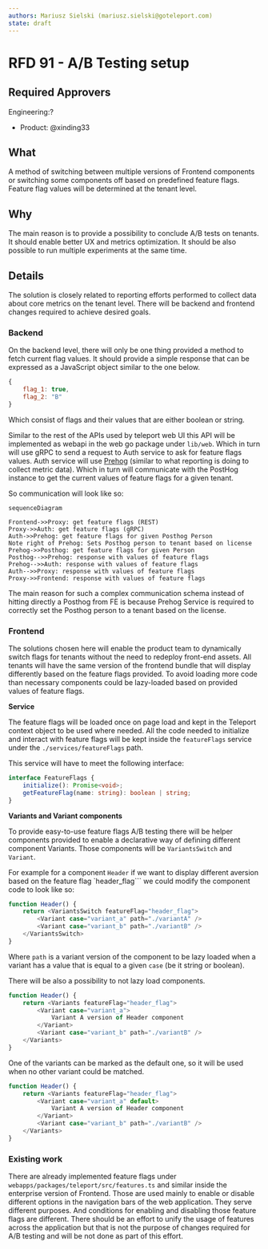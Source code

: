 ```yaml
---
authors: Mariusz Sielski (mariusz.sielski@goteleport.com)
state: draft
---
```


# RFD 91 - A/B Testing setup

## Required Approvers
Engineering:?
* Product: @xinding33

## What

A method of switching between multiple versions of Frontend components or switching some components off based on predefined feature flags.
Feature flag values will be determined at the tenant level.

## Why

The main reason is to provide a possibility to conclude A/B tests on tenants. It should enable better UX and metrics optimization. It should be also possible to run multiple experiments at the same time. 

## Details

The solution is closely related to reporting efforts performed to collect data about core metrics on the tenant level. 
There will be backend and frontend changes required to achieve desired goals.  

### Backend

On the backend level, there will only be one thing provided a method to fetch current flag values. It should provide a simple response that can be expressed as a JavaScript object similar to the one below.

```javascript
{
    flag_1: true,
    flag_2: "B"
}
```

Which consist of flags and their values that are either boolean or string. 

Similar to the rest of the APIs used by teleport web UI this API will be implemented as webapi in the web go package under ``lib/web``. 
Which in turn will use gRPC to send a request to Auth service to ask for feature flags values. Auth service will use [Prehog](https://github.com/gravitational/prehog) (similar to what reporting is doing to collect metric data). Which in turn will communicate with the PostHog instance to get the current values of feature flags for a given tenant. 

So communication will look like so:

```mermaid
sequenceDiagram

Frontend->>Proxy: get feature flags (REST)
Proxy->>Auth: get feature flags (gRPC)
Auth->>Prehog: get feature flags for given Posthog Person
Note right of Prehog: Sets Posthog person to tenant based on license
Prehog->>Posthog: get feature flags for given Person
Posthog-->>Prehog: response with values of feature flags
Prehog-->>Auth: response with values of feature flags
Auth-->>Proxy: response with values of feature flags
Proxy->>Frontend: response with values of feature flags
```

The main reason for such a complex communication schema instead of hitting directly a Posthog from FE is because Prehog Service is required to correctly set the Posthog person to a tenant based on the license. 

### Frontend

The solutions chosen here will enable the product team to dynamically switch flags for tenants without the need to redeploy front-end assets. All tenants will have the same version of the frontend bundle that will display differently based on the feature flags provided. To avoid loading more code than necessary components could be lazy-loaded based on provided values of feature flags. 

**Service**

The feature flags will be loaded once on page load and kept in the Teleport context object to be used where needed. 
All the code needed to initialize and interact with feature flags will be kept inside the ``featureFlags`` service under the ``./services/featureFlags`` path.

This service will have to meet the following interface:

```typescript
interface FeatureFlags {
    initialize(): Promise<void>;
    getFeatureFlag(name: string): boolean | string;
}
```

**Variants and Variant components**

To provide easy-to-use feature flags A/B testing there will be helper components provided to enable a declarative way of defining different component Variants. Those components will be ``VariantsSwitch`` and ``Variant``. 

For example for a component ``Header`` if we want to display different aversion based on the feature flag `header_flag``` we could modify the component code to look like so:

```typescript
function Header() {
    return <VariantsSwitch featureFlag="header_flag">
        <Variant case="variant_a" path="./variantA" />
        <Variant case="variant_b" path="./variantB" />
    </VariantsSwitch>
}
```

Where ``path`` is a variant version of the component to be lazy loaded when a variant has a value that is equal to a given `case` (be it string or boolean).

There will be also a possibility to not lazy load components.

```typescript
function Header() {
    return <Variants featureFlag="header_flag">
        <Variant case="variant_a">
            Variant A version of Header component
        </Variant>
        <Variant case="variant_b" path="./variantB" />
    </Variants>
}
```

One of the variants can be marked as the default one, so it will be used when no other variant could be matched. 

```typescript
function Header() {
    return <Variants featureFlag="header_flag">
        <Variant case="variant_a" default>
            Variant A version of Header component
        </Variant>
        <Variant case="variant_b" path="./variantB" />
    </Variants>
}
```

### Existing work

There are already implemented feature flags under ``webapps/packages/teleport/src/features.ts`` and similar inside the enterprise version of Frontend. Those are used mainly to enable or disable different options in the navigation bars of the web application. They serve different purposes. And conditions for enabling and disabling those feature flags are different. There should be an effort to unify the usage of features across the application but that is not the purpose of changes required for A/B testing and will be not done as part of this effort. 


